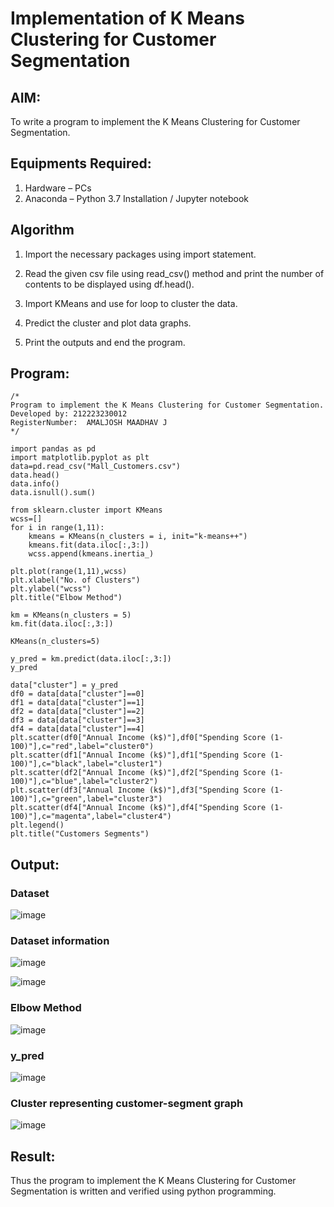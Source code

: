 # Implementation of K Means Clustering for Customer Segmentation

## AIM:
To write a program to implement the K Means Clustering for Customer Segmentation.

## Equipments Required:
1. Hardware – PCs
2. Anaconda – Python 3.7 Installation / Jupyter notebook

## Algorithm
1. Import the necessary packages using import statement.

2. Read the given csv file using read_csv() method and print the number of contents to be displayed using df.head().

3. Import KMeans and use for loop to cluster the data.

4. Predict the cluster and plot data graphs.

5. Print the outputs and end the program.

## Program:
```
/*
Program to implement the K Means Clustering for Customer Segmentation.
Developed by: 212223230012
RegisterNumber:  AMALJOSH MAADHAV J
*/
```
```
import pandas as pd
import matplotlib.pyplot as plt
data=pd.read_csv("Mall_Customers.csv")
data.head()
data.info()
data.isnull().sum()

from sklearn.cluster import KMeans
wcss=[]
for i in range(1,11):
    kmeans = KMeans(n_clusters = i, init="k-means++")
    kmeans.fit(data.iloc[:,3:])
    wcss.append(kmeans.inertia_)
```
```
plt.plot(range(1,11),wcss)
plt.xlabel("No. of Clusters")
plt.ylabel("wcss")
plt.title("Elbow Method")

km = KMeans(n_clusters = 5)
km.fit(data.iloc[:,3:])

KMeans(n_clusters=5)

y_pred = km.predict(data.iloc[:,3:])
y_pred

data["cluster"] = y_pred
df0 = data[data["cluster"]==0]
df1 = data[data["cluster"]==1]
df2 = data[data["cluster"]==2]
df3 = data[data["cluster"]==3]
df4 = data[data["cluster"]==4]
plt.scatter(df0["Annual Income (k$)"],df0["Spending Score (1-100)"],c="red",label="cluster0")
plt.scatter(df1["Annual Income (k$)"],df1["Spending Score (1-100)"],c="black",label="cluster1")
plt.scatter(df2["Annual Income (k$)"],df2["Spending Score (1-100)"],c="blue",label="cluster2")
plt.scatter(df3["Annual Income (k$)"],df3["Spending Score (1-100)"],c="green",label="cluster3")
plt.scatter(df4["Annual Income (k$)"],df4["Spending Score (1-100)"],c="magenta",label="cluster4")
plt.legend()
plt.title("Customers Segments")
```

## Output:
### Dataset
![image](https://github.com/amal-2006/Implementation-of-K-Means-Clustering-for-Customer-Segmentation/assets/148410730/e8603cec-123b-4d18-b875-90fc621b61ea)

### Dataset information
![image](https://github.com/amal-2006/Implementation-of-K-Means-Clustering-for-Customer-Segmentation/assets/148410730/3cffe4fb-91f4-43d1-b78f-0c869e19648d)

![image](https://github.com/amal-2006/Implementation-of-K-Means-Clustering-for-Customer-Segmentation/assets/148410730/16b7e63b-f2ef-43dc-baa3-2f506f4e19ac)

### Elbow Method
![image](https://github.com/amal-2006/Implementation-of-K-Means-Clustering-for-Customer-Segmentation/assets/148410730/7ce56d51-19b5-467d-9ca4-4d290967552d)

### y_pred
![image](https://github.com/amal-2006/Implementation-of-K-Means-Clustering-for-Customer-Segmentation/assets/148410730/7fbac409-1c9a-49dd-b11e-e2e5e20f2687)

### Cluster representing customer-segment graph
![image](https://github.com/amal-2006/Implementation-of-K-Means-Clustering-for-Customer-Segmentation/assets/148410730/6cf1f431-85f7-48fc-853a-069ca74190b2)


## Result:
Thus the program to implement the K Means Clustering for Customer Segmentation is written and verified using python programming.
